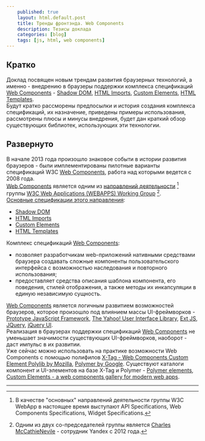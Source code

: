 ```yaml
---
    published: true
    layout: html.default.post
    title: Тренды фронтэнда. Web Components
    description: Тезисы доклада
    categories: [blog]
    tags: [js, html, web components]
---
```


## Кратко
Доклад посвящен новым трендам развития браузерных технологий, а именно - внедрению в браузеры поддержки комплекса спецификаций [Web Components](http://w3c.github.io/webcomponents/explainer/) - 
[Shadow DOM](http://w3c.github.io/webcomponents/spec/shadow/), [HTML Imports](http://w3c.github.io/webcomponents/spec/imports/), [Custom Elements](http://w3c.github.io/webcomponents/spec/custom/), [HTML Templates](https://dvcs.w3.org/hg/webcomponents/raw-file/tip/spec/templates/).  
Будут кратко рассморены предпосылки и история создания комплекса спецификаций, их назначение, приведены примеры использования, рассмотрены плюсы и минусы внедрения, будет дан краткий обзор существующих библиотек, использующих эти технологии.

## Развернуто
В начале 2013 года произошло знаковое событи в истории развития браузеров - были имплементированы пилотные варианты спецификаций W3C [Web Components](http://w3c.github.io/webcomponents/explainer/), работа над которыми ведется с 2008 года.  
[Web Components](http://w3c.github.io/webcomponents/explainer/) является одним из [направлений деятельности](http://www.w3.org/2008/webapps/wiki/PubStatus) [^1] группы [W3C Web Applications (WEBAPPS) Working Group](http://www.w3.org/2008/webapps/) [^2].  
[Основные спецификации этого направления](http://www.w3.org/2008/webapps/wiki/PubStatus#Web_Components_Specifications):

* [Shadow DOM](http://w3c.github.io/webcomponents/spec/shadow/)
* [HTML Imports](http://w3c.github.io/webcomponents/spec/imports/)
* [Custom Elements](http://w3c.github.io/webcomponents/spec/custom/)
* [HTML Templates](https://dvcs.w3.org/hg/webcomponents/raw-file/tip/spec/templates/)

Комплекс спецификаций [Web Components](http://w3c.github.io/webcomponents/explainer/):

* позволяет разработчикам web-приложений нативными средствами браузера создавать сложные компоненты пользовательского интерфейса с возможностью наследования и повторного использования;
* предоставляет средства описания шаблона компонента, его поведения, стилей отображения, а также методы их инкапсуляции в единую независимую сущность.

[Web Components](http://w3c.github.io/webcomponents/explainer/) является логичным развитием возможностей браузеров, которое произошло под влиянием массы UI-фреймворков - [Prototype JavaScript Framework](http://prototypejs.org/), [The Yahoo! User Interface Library](http://yuilibrary.com/), [Ext JS](http://www.sencha.com/products/extjs/), [JQuery](http://jquery.com/), [jQuery UI](http://jqueryui.com/).  
Реализация в браузерах поддержки спецификаций [Web Components](http://w3c.github.io/webcomponents/explainer/) не уменьшает значимости существующих UI-фреймворков, наоборот - даст импульс в их развитии.  
Уже сейчас можно использовать на практике возможности Web Components с помощью полифилов [X-Tag - Web Components Custom Element Polylib by Mozilla](http://www.x-tags.org/), [Polymer by Google](http://www.polymer-project.org/). 
Существуют каталоги компонент и UI-элементов на базе X-Tag и Polymer - [Polymer elements](http://www.polymer-project.org/docs/elements/), [Custom Elements - a web components gallery for modern web apps](http://customelements.io/).

---
[^1]: В качестве "основных" направлений деятельности группы W3C WebApp в настоящее время выступают API Specifications, Web Components Specifications, Widget Specifications.
[^2]: Одним из двух со-председателей группы является [Charles McCathieNevile](http://tech.yandex.ru/people/23169/) - сотрудник Yandex с 2012 года.
